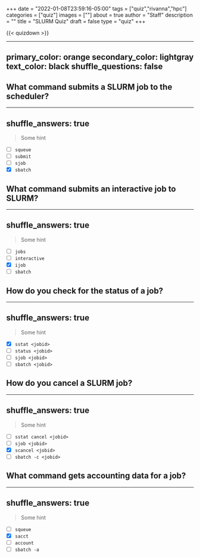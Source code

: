 +++
date = "2022-01-08T23:59:16-05:00"
tags = ["quiz","rivanna","hpc"]
categories = ["quiz"]
images = [""]
about = true
author = "Staff"
description = ""
title = "SLURM Quiz"
draft = false
type = "quiz"
+++

{{< quizdown >}}

---
primary_color: orange
secondary_color: lightgray
text_color: black
shuffle_questions: false
---

## What command submits a SLURM job to the scheduler?

---
shuffle_answers: true
---

> Some hint

- [ ] `squeue`
- [ ] `submit`
- [ ] `sjob`
- [x] `sbatch`

## What command submits an interactive job to SLURM?

---
shuffle_answers: true
---

> Some hint

- [ ] `jobs`
- [ ] `interactive`
- [x] `ijob`
- [ ] `sbatch`

## How do you check for the status of a job?

---
shuffle_answers: true
---

> Some hint

- [x] `sstat <jobid>`
- [ ] `status <jobid>`
- [ ] `sjob <jobid>`
- [ ] `sbatch <jobid>`

## How do you cancel a SLURM job?

---
shuffle_answers: true
---

> Some hint

- [ ] `sstat cancel <jobid>`
- [ ] `sjob <jobid>`
- [x] `scancel <jobid>`
- [ ] `sbatch -c <jobid>`

## What command gets accounting data for a job?

---
shuffle_answers: true
---

> Some hint

- [ ] `squeue`
- [x] `sacct`
- [ ] `account`
- [ ] `sbatch -a`
